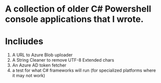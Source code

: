 # A collection of older C# Powershell console applications that I wrote. 

# Incliudes
1) A URL to Azure Blob uploader
2) A String Cleaner to remove UTF-8 Extended chars
3) An Azure AD token fetcher
4) a test for what C# frameworks will run (for specialized platforms where it may not work)